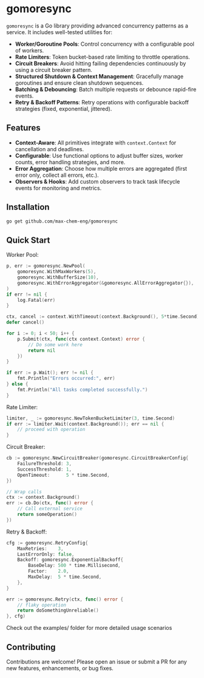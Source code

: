# gomoresync

`gomoresync` is a Go library providing advanced concurrency patterns as a service. It includes well-tested utilities for:

- **Worker/Goroutine Pools**: Control concurrency with a configurable pool of workers.
- **Rate Limiters**: Token bucket-based rate limiting to throttle operations.
- **Circuit Breakers**: Avoid hitting failing dependencies continuously by using a circuit breaker pattern.
- **Structured Shutdown & Context Management**: Gracefully manage goroutines and ensure clean shutdown sequences.
- **Batching & Debouncing**: Batch multiple requests or debounce rapid-fire events.
- **Retry & Backoff Patterns**: Retry operations with configurable backoff strategies (fixed, exponential, jittered).

## Features

- **Context-Aware**: All primitives integrate with `context.Context` for cancellation and deadlines.
- **Configurable**: Use functional options to adjust buffer sizes, worker counts, error handling strategies, and more.
- **Error Aggregation**: Choose how multiple errors are aggregated (first error only, collect all errors, etc.).
- **Observers & Hooks**: Add custom observers to track task lifecycle events for monitoring and metrics.

## Installation

```bash
go get github.com/max-chem-eng/gomoresync
```
## Quick Start

Worker Pool:

```go
p, err := gomoresync.NewPool(
    gomoresync.WithMaxWorkers(5),
    gomoresync.WithBufferSize(10),
    gomoresync.WithErrorAggregator(&gomoresync.AllErrorAggregator{}),
)
if err != nil {
    log.Fatal(err)
}

ctx, cancel := context.WithTimeout(context.Background(), 5*time.Second)
defer cancel()

for i := 0; i < 50; i++ {
    p.Submit(ctx, func(ctx context.Context) error {
        // Do some work here
        return nil
    })
}

if err := p.Wait(); err != nil {
    fmt.Println("Errors occurred:", err)
} else {
    fmt.Println("All tasks completed successfully.")
}
```
Rate Limiter:

```go
limiter, _ := gomoresync.NewTokenBucketLimiter(3, time.Second)
if err := limiter.Wait(context.Background()); err == nil {
    // proceed with operation
}
```

Circuit Breaker:

```go
cb := gomoresync.NewCircuitBreaker(gomoresync.CircuitBreakerConfig{
    FailureThreshold: 3,
    SuccessThreshold: 1,
    OpenTimeout:      5 * time.Second,
})

// Wrap calls
ctx := context.Background()
err := cb.Do(ctx, func() error {
    // Call external service
    return someOperation()
})
```

Retry & Backoff:

```go
cfg := gomoresync.RetryConfig{
    MaxRetries:    3,
    LastErrorOnly: false,
    Backoff: gomoresync.ExponentialBackoff{
        BaseDelay: 500 * time.Millisecond,
        Factor:    2.0,
        MaxDelay:  5 * time.Second,
    },
}

err := gomoresync.Retry(ctx, func() error {
    // flaky operation
    return doSomethingUnreliable()
}, cfg)
```

Check out the examples/ folder for more detailed usage scenarios

## Contributing

Contributions are welcome! Please open an issue or submit a PR for any new features, enhancements, or bug fixes.
